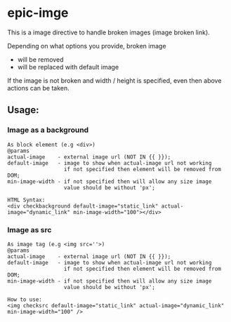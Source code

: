 # epic-imge
This is a image directive to handle broken images (image broken link).

Depending on what options you provide, broken image
 - will be removed
 - will be replaced with default image

If the image is not broken and width / height is specified, even then above actions can be taken.

## Usage:
### Image as a background
    As block element (e.g <div>)
    @params
    actual-image    - external image url (NOT IN {{ }});
    default-image   - image to show when actual-image url not working 
                      if not specified then element will be removed from DOM;
    min-image-width - if not specified then will allow any size image
                      value should be without 'px';

    HTML Syntax:
    <div checkbackground default-image="static_link" actual-image="dynamic_link" min-image-width="100"></div>
    
    
### Image as src 
    As image tag (e.g <img src=''>)
    @params
    actual-image    - external image url (NOT IN {{ }});
    default-image   - image to show when actual-image url not working 
                      if not specified then element will be removed from DOM;
    min-image-width - if not specified then will allow any size image
                      value should be without 'px';

    How to use:
    <img checksrc default-image="static_link" actual-image="dynamic_link" min-image-width="100" />
  

